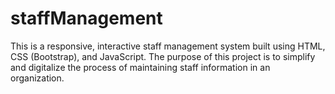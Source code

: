 # staffManagement
This is a responsive, interactive staff management system built using HTML, CSS (Bootstrap), and JavaScript. The purpose of this project is to simplify and digitalize the process of maintaining staff information in an organization.  
